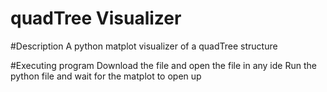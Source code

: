 # quadTree Visualizer

#Description
A python matplot visualizer of a quadTree structure

#Executing program
Download the file and open the file in any ide
Run the python file and wait for the matplot to open up
